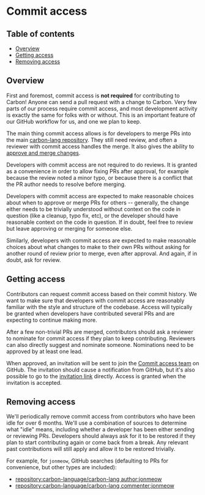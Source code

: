 # Commit access

<!--
Part of the Carbon Language project, under the Apache License v2.0 with LLVM
Exceptions. See /LICENSE for license information.
SPDX-License-Identifier: Apache-2.0 WITH LLVM-exception
-->

<!-- toc -->

## Table of contents

-   [Overview](#overview)
-   [Getting access](#getting-access)
-   [Removing access](#removing-access)

<!-- tocstop -->

## Overview

First and foremost, commit access is **not required** for contributing to
Carbon! Anyone can send a pull request with a change to Carbon. Very few parts
of our process require commit access, and most development activity is exactly
the same for folks with or without. This is an important feature of our GitHub
workflow for us, and one we plan to keep.

The main thing commit access allows is for developers to merge PRs into the main
[carbon-lang repository](https://github.com/carbon-language/carbon-lang/). They
still need review, and often a reviewer with commit access handles the merge. It
also gives the ability to [approve and merge changes](code_review.md).

Developers with commit access are not required to do reviews. It is granted as a
convenience in order to allow fixing PRs after approval, for example because the
review noted a minor typo, or because there is a conflict that the PR author
needs to resolve before merging.

Developers with commit access are expected to make reasonable choices about when
to approve or merge PRs for others -- generally, the change either needs to be
trivially understood without context on the code in question (like a cleanup,
typo fix, etc), or the developer should have reasonable context on the code in
question. If in doubt, feel free to review but leave approving or merging for
someone else.

Similarly, developers with commit access are expected to make reasonable choices
about what changes to make to their own PRs without asking for another round of
review prior to merge, even after approval. And again, if in doubt, ask for
review.

## Getting access

Contributors can request commit access based on their commit history. We want to
make sure that developers with commit access are reasonably familiar with the
style and structure of the codebase. Access will typically be granted when
developers have contributed several PRs and are expecting to continue making
more.

After a few non-trivial PRs are merged, contributors should ask a reviewer to
nominate for commit access if they plan to keep contributing. Reviewers can also
directly suggest and nominate someone. Nominations need to be approved by at
least one lead.

When approved, an invitation will be sent to join the
[Commit access team](https://github.com/orgs/carbon-language/teams/commit-access)
on GitHub. The invitation should cause a notification from GitHub, but it's also
possible to go to the
[invitation link](https://github.com/orgs/carbon-language/invitation) directly.
Access is granted when the invitation is accepted.

## Removing access

We'll periodically remove commit access from contributors who have been idle for
over 6 months. We'll use a combination of sources to determine what "idle"
means, including whether a developer has been either sending or reviewing PRs.
Developers should always ask for it to be restored if they plan to start
contributing again or come back from a break. Any relevant past contributions
will still apply and allow it to be restored trivially.

For example, for `jonmeow`, GitHub searches (defaulting to PRs for convenience,
but other types are included):

-   [repository:carbon-language/carbon-lang author:jonmeow](https://github.com/search?q=repository%3Acarbon-language%2Fcarbon-lang+author%3Ajonmeow&type=pullrequests)
-   [repository:carbon-language/carbon-lang commenter:jonmeow](https://github.com/search?q=repository%3Acarbon-language%2Fcarbon-lang+commenter%3Ajonmeow&type=pullrequests)
